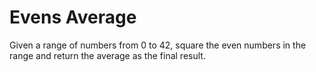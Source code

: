# Evens Average

Given a range of numbers from 0 to 42, square the even numbers in the range and return the average as the final result.



